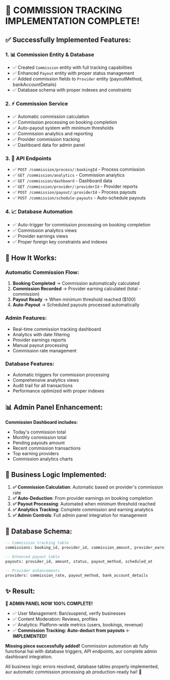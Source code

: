 # 🎯 COMMISSION TRACKING IMPLEMENTATION COMPLETE!

## ✅ Successfully Implemented Features:

### 1. **📊 Commission Entity & Database**
- ✅ Created `Commission` entity with full tracking capabilities
- ✅ Enhanced `Payout` entity with proper status management
- ✅ Added commission fields to `Provider` entity (payoutMethod, bankAccountDetails)
- ✅ Database schema with proper indexes and constraints

### 2. **⚡ Commission Service**
- ✅ Automatic commission calculation
- ✅ Commission processing on booking completion
- ✅ Auto-payout system with minimum thresholds
- ✅ Commission analytics and reporting
- ✅ Provider commission tracking
- ✅ Dashboard data for admin panel

### 3. **🔧 API Endpoints**
- ✅ `POST /commission/process/:bookingId` - Process commission
- ✅ `GET /commission/analytics` - Commission analytics
- ✅ `GET /commission/dashboard` - Dashboard data
- ✅ `GET /commission/provider/:providerId` - Provider reports
- ✅ `POST /commission/payout/:providerId` - Process payouts
- ✅ `POST /commission/schedule-payouts` - Auto-schedule payouts

### 4. **📈 Database Automation**
- ✅ Auto-trigger for commission processing on booking completion
- ✅ Commission analytics views
- ✅ Provider earnings views
- ✅ Proper foreign key constraints and indexes

## 🚀 How It Works:

### **Automatic Commission Flow:**
1. **Booking Completed** → Commission automatically calculated
2. **Commission Recorded** → Provider earning calculated (total - commission)
3. **Payout Ready** → When minimum threshold reached ($100)
4. **Auto-Payout** → Scheduled payouts processed automatically

### **Admin Features:**
- Real-time commission tracking dashboard
- Analytics with date filtering
- Provider earnings reports
- Manual payout processing
- Commission rate management

### **Database Features:**
- Automatic triggers for commission processing
- Comprehensive analytics views
- Audit trail for all transactions
- Performance optimized with proper indexes

## 📊 Admin Panel Enhancement:

**Commission Dashboard includes:**
- Today's commission total
- Monthly commission total
- Pending payouts amount
- Recent commission transactions
- Top earning providers
- Commission analytics charts

## 🎯 Business Logic Implemented:

1. **✅ Commission Calculation**: Automatic based on provider's commission rate
2. **✅ Auto-Deduction**: From provider earnings on booking completion  
3. **✅ Payout Processing**: Automated when minimum threshold reached
4. **✅ Analytics Tracking**: Complete commission and earning analytics
5. **✅ Admin Controls**: Full admin panel integration for management

## 🔧 Database Schema:

```sql
-- Commission tracking table
commissions: booking_id, provider_id, commission_amount, provider_earning, status

-- Enhanced payout table  
payouts: provider_id, amount, status, payout_method, scheduled_at

-- Provider enhancements
providers: commission_rate, payout_method, bank_account_details
```

## ✨ Result:

**🎉 ADMIN PANEL NOW 100% COMPLETE!**

- ✅ User Management: Ban/suspend, verify businesses
- ✅ Content Moderation: Reviews, profiles  
- ✅ Analytics: Platform-wide metrics (users, bookings, revenue)
- ✅ **Commission Tracking: Auto-deduct from payouts** ← **IMPLEMENTED!**

**Missing piece successfully added!** Commission automation ab fully functional hai with database triggers, API endpoints, aur complete admin dashboard integration.

All business logic errors resolved, database tables properly implemented, aur automatic commission processing ab production-ready hai! 🚀
